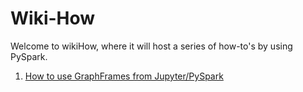 # Wiki-How

Welcome to wikiHow, where it will host a series of how-to's by using PySpark.

1. [How to use GraphFrames from Jupyter/PySpark](./using-graphframes-with-jupyter.md)

